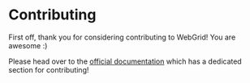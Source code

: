 # Contributing

First off, thank you for considering contributing to WebGrid! You are awesome :)

Please head over to the [official documentation](http://webgrid.dev/contribute/) which has a dedicated section for contributing!
